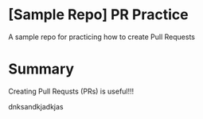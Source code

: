 # [Sample Repo] PR Practice
A sample repo for practicing how to create Pull Requests

# Summary
Creating Pull Requsts (PRs) is useful!!!

dnksandkjadkjas